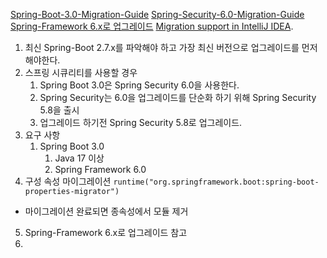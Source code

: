 [Spring-Boot-3.0-Migration-Guide](https://github.com/spring-projects/spring-boot/wiki/Spring-Boot-3.0-Migration-Guide)
[Spring-Security-6.0-Migration-Guide](https://docs.spring.io/spring-security/reference/6.0/migration/index.html)
[Spring-Framework 6.x로 업그레이드](https://github.com/spring-projects/spring-framework/wiki/Upgrading-to-Spring-Framework-6.x)
[Migration support in IntelliJ IDEA](https://blog.jetbrains.com/idea/2021/06/intellij-idea-eap-6/).

1. 최신 Spring-Boot 2.7.x를 파악해야 하고 가장 최신 버전으로 업그레이드를 먼저 해야한다.
2. 스프링 시큐리티를 사용할 경우
	1. Spring Boot 3.0은 Spring Security 6.0을 사용한다.
	2. Spring Security는 6.0을 업그레이드를 단순화 하기 위해 Spring Security 5.8을 출시
	3. 업그레이드 하기전 Spring Security 5.8로 업그레이드.
3. 요구 사항
	1. Spring Boot 3.0
		1. Java 17 이상 
		2. Spring Framework 6.0
4. 구성 속성 마이그레이션
`runtime("org.springframework.boot:spring-boot-properties-migrator")`
- 마이그레이션 완료되면 종속성에서 모듈 제거
5. Spring-Framework 6.x로 업그레이드 참고
6. 